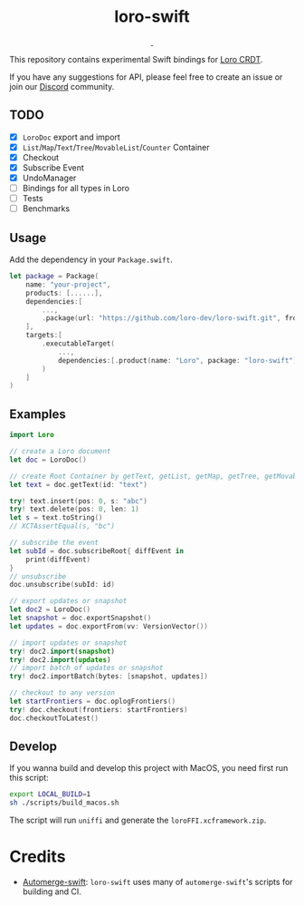 <h1 align="center">loro-swift</h1>

<p align="center">
  <a aria-label="X" href="https://x.com/loro_dev" target="_blank">
    <img alt="" src="https://img.shields.io/badge/Twitter-black?style=for-the-badge&logo=Twitter">
  </a>
  <a aria-label="Discord-Link" href="https://discord.gg/tUsBSVfqzf" target="_blank">
    <img alt="" src="https://img.shields.io/badge/Discord-black?style=for-the-badge&logo=discord">
  </a>
</p>

This repository contains experimental Swift bindings for [Loro CRDT](https://github.com/loro-dev/loro).

If you have any suggestions for API, please feel free to create an issue or join our [Discord](https://discord.gg/tUsBSVfqzf) community.

## TODO

- [x] `LoroDoc` export and import
- [x] `List`/`Map`/`Text`/`Tree`/`MovableList`/`Counter` Container
- [x] Checkout
- [x] Subscribe Event
- [x] UndoManager
- [ ] Bindings for all types in Loro
- [ ] Tests
- [ ] Benchmarks

## Usage

Add the dependency in your `Package.swift`.

```swift
let package = Package(
    name: "your-project",
    products: [......],
    dependencies:[
        ...,
        .package(url: "https://github.com/loro-dev/loro-swift.git", from: "0.16.2-alpha.1")
    ],
    targets:[
        .executableTarget(
            ...,
            dependencies:[.product(name: "Loro", package: "loro-swift")],
        )
    ]
)

```

## Examples

```swift
import Loro

// create a Loro document
let doc = LoroDoc()

// create Root Container by getText, getList, getMap, getTree, getMovableList, getCounter
let text = doc.getText(id: "text")

try! text.insert(pos: 0, s: "abc")
try! text.delete(pos: 0, len: 1)
let s = text.toString()
// XCTAssertEqual(s, "bc")

// subscribe the event
let subId = doc.subscribeRoot{ diffEvent in
    print(diffEvent)
}
// unsubscribe
doc.unsubscribe(subId: id)

// export updates or snapshot
let doc2 = LoroDoc()
let snapshot = doc.exportSnapshot()
let updates = doc.exportFrom(vv: VersionVector())

// import updates or snapshot
try! doc2.import(snapshot)
try! doc2.import(updates)
// import batch of updates or snapshot
try! doc2.importBatch(bytes: [snapshot, updates])

// checkout to any version
let startFrontiers = doc.oplogFrontiers()
try! doc.checkout(frontiers: startFrontiers)
doc.checkoutToLatest()
```

## Develop

If you wanna build and develop this project with MacOS, you need first run this script:

```bash
export LOCAL_BUILD=1
sh ./scripts/build_macos.sh
```

The script will run `uniffi` and generate the `loroFFI.xcframework.zip`.

# Credits

- [Automerge-swift](https://github.com/automerge/automerge-swift): `loro-swift` uses many of `automerge-swift`'s scripts for building and CI.
